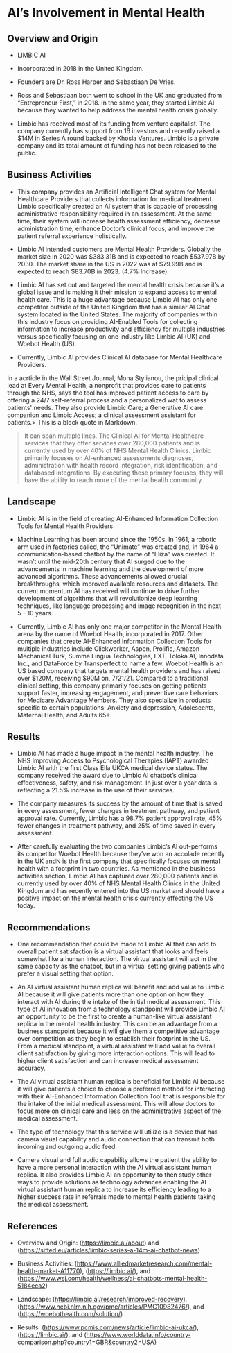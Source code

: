 # AI’s Involvement in Mental Health

## Overview and Origin

* LIMBIC AI

* Incorporated in 2018 in the United Kingdom.

* Founders are Dr. Ross Harper and Sebastiaan De Vries.

* Ross and Sebastiaan both went to school in the UK and graduated from “Entrepreneur First,” in 2018. In the same year, they started Limbic AI because they wanted to help address the mental health crisis globally.

* Limbic has received most of its funding from venture capitalist. The company currently has support from 16 investors and recently raised a $14M in Series A round backed by Khosla Ventures. Limbic is a private company and its total amount of funding has not been released to the public.

## Business Activities

* This company provides an Artificial Intelligent Chat system for Mental Healthcare Providers that collects information for medical treatment. Limbic specifically created an AI system that is capable of processing administrative responsibility required in an assessment. At the same time, their system will increase health assessment efficiency, decrease administration time, enhance Doctor’s clinical focus, and improve the patient referral experience holistically.

* Limbic AI intended customers are Mental Health Providers. Globally the market size in 2020 was $383.31B and is expected to reach $537.97B by 2030. The market share in the US in 2022 was at $79.99B and is expected to reach $83.70B in 2023. (4.7% Increase)

* Limbic AI has set out and targeted the mental health crisis because it’s a global issue and is making it their mission to expand access to mental health care. This is a huge advantage because Limbic AI has only one competitor outside of the United Kingdom that has a similar AI Chat system located in the United States. The majority of companies within this industry focus on providing AI-Enabled Tools for collecting information to increase productivity and efficiency for multiple industries versus specifically focusing on one industry like Limbic AI (UK) and Woebot Health (US).

* Currently, Limbic AI provides Clinical AI database for Mental Healthcare Providers.

In a acrticle in the Wall Street Journal, Mona Stylianou, the pricipal clinical lead at Every Mental Health, a nonprofit that provides care to patients through the NHS, says the tool has improved patient access to care by offering a 24/7 self-referral process and a personalized wat to assess patients' needs. They also provide Limbic Care; a Generative AI care companion and Limbic Access; a clinical assessment assistant for patients.> This is a block quote in Markdown.

> It can span multiple lines.
 The Clinical AI for Mental Healthcare services that they offer services over 280,000 patients and is currently used by over 40% of NHS Mental Health Clinics. Limbic primarily focuses on AI-enhanced assessments diagnoses, administration with health record integration, risk identification, and databased integrations. By executing these primary focuses, they will have the ability to reach more of the mental health community.

## Landscape

* Limbic AI is in the field of creating AI-Enhanced Information Collection Tools for Mental Health Providers.

* Machine Learning has been around since the 1950s. In 1961, a robotic arm used in factories called, the “Unimate” was created and, in 1964 a communication-based chatbot by the name of “Eliza” was created. It wasn’t until the mid-20th century that AI surged due to the advancements in machine learning and the development of more advanced algorithms. These advancements allowed crucial breakthroughs, which improved available resources and datasets. The current momentum AI has received will continue to drive further development of algorithms that will revolutionize deep learning techniques, like language processing and image recognition in the next 5 - 10 years.

* Currently, Limbic AI has only one major competitor in the Mental Health arena by the name of Woebot Health, incorporated in 2017. Other companies that create AI-Enhanced Information Collection Tools for multiple industries include Clickworker, Aspen, Prolific, Amazon Mechanical Turk, Summa Lingua Technologies, LXT, Toloka AI, Innodata Inc., and DataForce by Transperfect to name a few. Woebot Health is an US based company that targets mental health providers and has raised over $120M, receiving $90M on, 7/21/21. Compared to a traditional clinical setting, this company primarily focuses on getting patients support faster, increasing engagement, and preventive care behaviors for Medicare Advantage Members. They also specialize in products specific to certain populations: Anxiety and depression, Adolescents, Maternal Health, and Adults 65+.

## Results

* Limbic AI has made a huge impact in the mental health industry. The NHS Improving Access to Psychological Therapies (IAPT) awarded Limbic AI with the first Class Ella UKCA medical device status. The company received the award due to Limbic AI chatbot’s clinical effectiveness, safety, and risk management. In just over a year data is reflecting a 21.5% increase in the use of their services.

* The company measures its success by the amount of time that is saved in every assessment, fewer changes in treatment pathway, and patient approval rate. Currently, Limbic has a 98.7% patient approval rate, 45% fewer changes in treatment pathway, and 25% of time saved in every assessment.

* After carefully evaluating the two companies Limbic’s AI out-performs its competitor Woebot Health because they’ve won an accolade recently in the UK andN is the first company that specifically focuses on mental health with a footprint in two countries. As mentioned in the business activities section, Limbic AI has captured over 280,000 patients and is currently used by over 40% of NHS Mental Health Clinics in the United Kingdom and has recently entered into the US market and should have a positive impact on the mental health crisis currently effecting the US today.

## Recommendations

* One recommendation that could be made to Limbic AI that can add to overall patient satisfaction is a virtual assistant that looks and feels somewhat like a human interaction. The virtual assistant will act in the same capacity as the chatbot, but in a virtual setting giving patients who prefer a visual setting that option.

* An AI virtual assistant human replica will benefit and add value to Limbic AI because it will give patients more than one option on how they interact with AI during the intake of the initial medical assessment. This type of AI innovation from a technology standpoint will provide Limbic AI an opportunity to be the first to create a human-like virtual assistant replica in the mental health industry. This can be an advantage from a business standpoint because it will give them a competitive advantage over competition as they begin to establish their footprint in the US. From a medical standpoint, a virtual assistant will add value to overall client satisfaction by giving more interaction options. This will lead to higher client satisfaction and can increase medical assessment accuracy.

* The AI virtual assistant human replica is beneficial for Limbic AI because it will give patients a choice to choose a preferred method for interacting with their AI-Enhanced Information Collection Tool that is responsible for the intake of the initial medical assessment. This will allow doctors to focus more on clinical care and less on the administrative aspect of the medical assessment.

* The type of technology that this service will utilize is a device that has camera visual capability and audio connection that can transmit both incoming and outgoing audio feed.

* Camera visual and full audio capability allows the patient the ability to have a more personal interaction with the AI virtual assistant human replica. It also provides Limbic AI an opportunity to then study other ways to provide solutions as technology advances enabling the AI virtual assistant human replica to increase its efficiency leading to a higher success rate in referrals made to mental health patients taking the medical assessment.

## References

* Overview and Origin: (<https://limbic.ai/about>) and (<https://sifted.eu/articles/limbic-series-a-14m-ai-chatbot-news>)

* Business Activities: (<https://www.alliedmarketresearch.com/mental-health-market-A11770>), (<https://limbic.ai/>), and (https://www.wsj.com/health/wellness/ai-chatbots-mental-health-5184eca2)

* Landscape: (<https://limbic.ai/research/improved-recovery>), (<https://www.ncbi.nlm.nih.gov/pmc/articles/PMC10982476/>), and (<https://woebothealth.com/solution/>)

* Results: (<https://www.pcmis.com/news/article/limbic-ai-ukca/>), (<https://limbic.ai/>), and (<https://www.worlddata.info/country-comparison.php?country1=GBR&country2=USA>)
